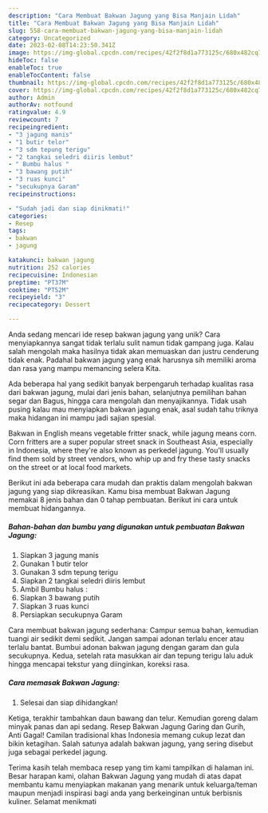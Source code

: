 ```yaml
---
description: "Cara Membuat Bakwan Jagung yang Bisa Manjain Lidah"
title: "Cara Membuat Bakwan Jagung yang Bisa Manjain Lidah"
slug: 558-cara-membuat-bakwan-jagung-yang-bisa-manjain-lidah
category: Uncategorized
date: 2023-02-08T14:23:50.341Z
image: https://img-global.cpcdn.com/recipes/42f2f8d1a773125c/680x482cq70/bakwan-jagung-foto-resep-utama.jpg
hideToc: false
enableToc: true
enableTocContent: false
thumbnail: https://img-global.cpcdn.com/recipes/42f2f8d1a773125c/680x482cq70/bakwan-jagung-foto-resep-utama.jpg
cover: https://img-global.cpcdn.com/recipes/42f2f8d1a773125c/680x482cq70/bakwan-jagung-foto-resep-utama.jpg
author: Admin
authorAv: notfound
ratingvalue: 4.9
reviewcount: 7
recipeingredient:
- "3 jagung manis"
- "1 butir telor"
- "3 sdm tepung terigu"
- "2 tangkai seledri diiris lembut"
- " Bumbu halus "
- "3 bawang putih"
- "3 ruas kunci"
- "secukupnya Garam"
recipeinstructions:

- "Sudah jadi dan siap dinikmati!"
categories:
- Resep
tags:
- bakwan
- jagung

katakunci: bakwan jagung 
nutrition: 252 calories
recipecuisine: Indonesian
preptime: "PT37M"
cooktime: "PT52M"
recipeyield: "3"
recipecategory: Dessert

---
```





Anda sedang mencari ide resep bakwan jagung yang unik? Cara menyiapkannya sangat tidak terlalu sulit namun tidak gampang juga. Kalau salah mengolah maka hasilnya tidak akan memuaskan dan justru cenderung tidak enak. Padahal bakwan jagung yang enak harusnya sih memiliki aroma dan rasa yang mampu memancing selera Kita.





Ada beberapa hal yang sedikit banyak berpengaruh terhadap kualitas rasa dari bakwan jagung, mulai dari jenis bahan, selanjutnya pemilihan bahan segar dan Bagus, hingga cara mengolah dan menyajikannya. Tidak usah pusing kalau mau menyiapkan bakwan jagung enak,      asal sudah tahu triknya maka hidangan ini mampu jadi sajian spesial.














Bakwan in English means vegetable fritter snack, while jagung means corn. Corn fritters are a super popular street snack in Southeast Asia, especially in Indonesia, where they&#39;re also known as perkedel jagung. You&#39;ll usually find them sold by street vendors, who whip up and fry these tasty snacks on the street or at local food markets.






Berikut ini ada beberapa cara mudah dan praktis dalam mengolah bakwan jagung yang siap dikreasikan. Kamu bisa membuat Bakwan Jagung memakai 8 jenis bahan dan 0 tahap pembuatan. Berikut ini cara untuk membuat hidangannya.

<!--inarticleads1-->

##### Bahan-bahan dan bumbu yang digunakan untuk pembuatan Bakwan Jagung:

1. Siapkan 3 jagung manis
1. Gunakan 1 butir telor
1. Gunakan 3 sdm tepung terigu
1. Siapkan 2 tangkai seledri diiris lembut
1. Ambil  Bumbu halus :
1. Siapkan 3 bawang putih
1. Siapkan 3 ruas kunci
1. Persiapkan secukupnya Garam


Cara membuat bakwan jagung sederhana: Campur semua bahan, kemudian tuangi air sedikit demi sedikit. Jangan sampai adonan terlalu encer atau terlalu bantat. Bumbui adonan bakwan jagung dengan garam dan gula secukupnya. Kedua, setelah rata masukkan air dan tepung terigu lalu aduk hingga mencapai tekstur yang diinginkan, koreksi rasa. 

<!--inarticleads2-->

##### Cara memasak Bakwan Jagung:


1. Selesai dan siap dihidangkan!

Ketiga, terakhir tambahkan daun bawang dan telur. Kemudian goreng dalam minyak panas dan api sedang. Resep Bakwan Jagung Garing dan Gurih, Anti Gagal! Camilan tradisional khas Indonesia memang cukup lezat dan bikin ketagihan. Salah satunya adalah bakwan jagung, yang sering disebut juga sebagai perkedel jagung. 

Terima kasih telah membaca resep yang tim kami tampilkan di halaman ini. Besar harapan kami, olahan Bakwan Jagung yang mudah di atas dapat membantu kamu menyiapkan makanan yang menarik untuk keluarga/teman maupun menjadi inspirasi bagi anda yang berkeinginan untuk berbisnis kuliner. Selamat menikmati
